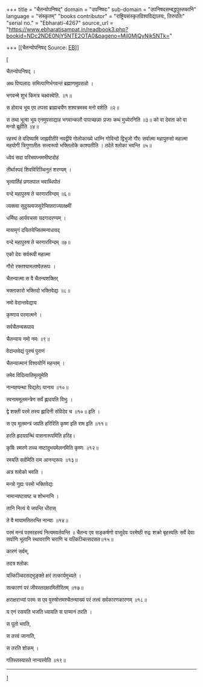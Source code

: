 +++
title = "चैतन्योपनिषद्"
domain = "उपनिषदः"
sub-domain = "उपनिषदसम्बद्धपुस्तकानि"
language = "संस्कृतम्"
"books contributor" = "राष्ट्रियसंस्कृतविश्वविद्यालयः, तिरुपतिः"
"serial no." = "Ebharati-4267"
source_url = "https://www.ebharatisampat.in/readbook3.php?bookid=NDc2NDE0NjY5NTE2OTA0&pageno=MjI0MjQyNjk5NTk="

+++
[[चैतन्योपनिषद्	Source: [EB](https://www.ebharatisampat.in/readbook3.php?bookid=NDc2NDE0NjY5NTE2OTA0&pageno=MjI0MjQyNjk5NTk=)]]

\[





चैतन्योपनिषद् ।



अथ पिप्पलादः समित्पाणिर्भगवन्तं ब्रह्माणमुपसन्नो ।

भगवन्मे शुभं किमत्र चक्ष्वस्वेति. ॥१॥



स होवाच भूय एव तपसा ब्राह्मचर्येण शश्वत्रमस्व मनो वशेति ॥२॥



स तथा भूत्वा भूय एनमुपसाद्याह भगवान्कलौ पापाच्छन्नाः प्रजाः कथं मुच्येरनिति ॥३॥ को वा देवता को वा मन्त्रो ब्रूहीति ॥४॥



रहस्यं ते वदिष्यामि जाह्नवीतीरे नवद्वीपे गोलोकाख्ये धाम्नि गोविन्दो द्विभुजो गौरः सर्वात्मा महापुरुसो महात्मा महयोगी त्रिगुणातीतः सत्त्वरूपो भक्तिलोके काश्यतीति । तदेते श्लोका भवन्ति ॥५॥



ध्येयं सदा परिभवघ्नमभीष्टदोहं

तीर्थास्पदं शिवविरिञ्चिनुतं शरण्यम् ।

भृत्यार्तिहं प्रणतपाल भवाब्धिपोतं

वन्दे महापुरुष ते चरणारविन्दम् ॥६॥



त्यक्त्वा सुदुस्त्यजसुरेप्सितराज्यलक्ष्मीं

धर्मिष्ठ आर्यवचसा यदगादरण्यम् ।

मायामृगं दयितयेप्सितमन्वधावद्

वन्दे महापुरुष ते चरणारविन्दम् ॥७॥



एको देवः सर्वरूपी महात्मा

गौरो रक्तश्यामलश्वेतरूपः ।

चैतन्यात्मा स वै चैतन्यशक्तिर्

भक्ताकारो भक्तिदो भक्तिवेद्यः ॥८॥



नमो वेदान्तवेद्याय

कृष्णाय परमात्मने ।

सर्वचैतन्यरूपाय

चैतन्याय नमो नमः ॥९॥



वेदान्तवेद्यं पुरुषं पुराणं

चैतन्यात्मानं विश्वयोनिं महन्तम् ।

तमेव विदित्वातिमृत्युमेति

नान्यह्पन्था विद्यतेऽ यानाय ॥१०॥



स्वनाममूलमन्त्रेण सर्वं ह्लादयति विभुः ।

द्वे शक्ती परमे तस्य ह्लादिनी संविदेव च ॥१०॥ इति ।



स एव मूलमन्त्रं जपति हरिरिति कृष्ण इति राम इति ॥११॥



हरति हृदयग्रन्थिं वासनारूपमिति हरिह।

कृषिः स्मरणे तच्च नष्टादुभयमेलनमिति कृष्णः ॥१२॥

रमयति सर्वमिति राम आनन्दरूपः ॥१३॥



अत्र श्लोको भवति ।



मन्त्रो गुह्यः परमो भक्तिवेद्यः

नामान्यष्टावष्ट च शोभनानि ।

तानि नित्यं ये जपन्ति धीरास्

ते वै मायामतितरन्ति नान्याः ॥१४॥



परमं मन्त्रं परमरहस्यं नित्यमवर्तयन्ति ॥ चैतन्य एव सङ्कर्षणो वासुदेवः परमेष्ठी रुद्रः शक्रो बृहस्पतिः सर्वे देवाः सर्वाणि भूतानि स्थावराणि चराणि च यत्किञ्चित्सदसत॥१५॥



कारणं सर्वम्,

तदत्र श्लोकः

यत्किञ्चिदसद्भुङ्क्ते क्षरं तत्कार्यमुच्यते ।

सत्कारणं परं जीवस्तदक्षरमितीरितम् ॥१७॥



क्षराक्षराभ्यां परमः स एव पुरुषोत्तमश्चैतन्याख्यं परं तत्त्वं सर्वकारणकारणम् ॥१८॥



य एनं रसयति भजति ध्यायति स पाप्मानं तरति ।

स पूतो भवति,

स तत्त्वं जानाति,

स तरति शोकम् ।

गतिस्तस्यास्ते नान्यस्येति ॥१९॥

-------------- -------------- -------------- -------------


\]
